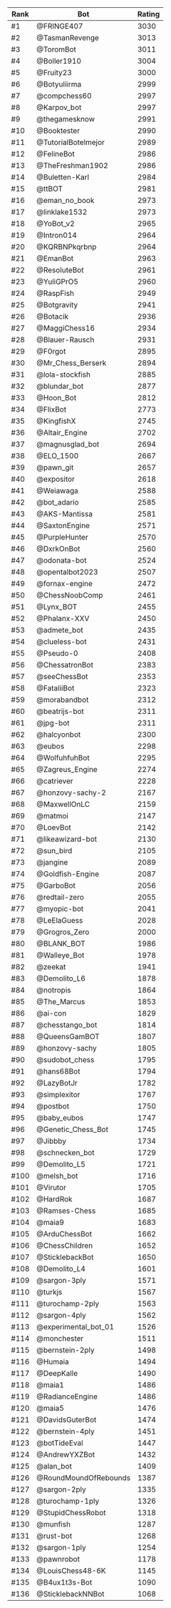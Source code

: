 Rank|Bot|Rating
---|---|---
#1|@FRINGE407|3030
#2|@TasmanRevenge|3013
#3|@ToromBot|3011
#4|@Boller1910|3004
#5|@Fruity23|3000
#6|@Botyuliirma|2999
#7|@compchess60|2997
#8|@Karpov_bot|2997
#9|@thegamesknow|2991
#10|@Booktester|2990
#11|@TutorialBotelmejor|2989
#12|@FelineBot|2986
#13|@TheFreshman1902|2986
#14|@Buletten-Karl|2984
#15|@ttBOT|2981
#16|@eman_no_book|2973
#17|@linklake1532|2973
#18|@YoBot_v2|2965
#19|@Intron014|2964
#20|@KQRBNPkqrbnp|2964
#21|@EmanBot|2963
#22|@ResoluteBot|2961
#23|@YuliGPrO5|2960
#24|@RaspFish|2949
#25|@Botgravity|2941
#26|@Botacik|2936
#27|@MaggiChess16|2934
#28|@Blauer-Rausch|2931
#29|@F0rgot|2895
#30|@Mr_Chess_Berserk|2894
#31|@lola-stockfish|2885
#32|@blundar_bot|2877
#33|@Hoon_Bot|2812
#34|@FlixBot|2773
#35|@KingfishX|2745
#36|@Altair_Engine|2702
#37|@magnusglad_bot|2694
#38|@ELO_1500|2667
#39|@pawn_git|2657
#40|@expositor|2618
#41|@Weiawaga|2588
#42|@bot_adario|2585
#43|@AKS-Mantissa|2581
#44|@SaxtonEngine|2571
#45|@PurpleHunter|2570
#46|@DxrkOnBot|2560
#47|@odonata-bot|2524
#48|@opentalbot2023|2507
#49|@fornax-engine|2472
#50|@ChessNoobComp|2461
#51|@Lynx_BOT|2455
#52|@Phalanx-XXV|2450
#53|@admete_bot|2435
#54|@clueless-bot|2431
#55|@Pseudo-0|2408
#56|@ChessatronBot|2383
#57|@seeChessBot|2353
#58|@FataliiBot|2323
#59|@morabandbot|2312
#60|@beatrijs-bot|2311
#61|@jpg-bot|2311
#62|@halcyonbot|2300
#63|@eubos|2298
#64|@WolfuhfuhBot|2295
#65|@Zagreus_Engine|2274
#66|@catriever|2228
#67|@honzovy-sachy-2|2167
#68|@MaxwellOnLC|2159
#69|@matmoi|2147
#70|@LoevBot|2142
#71|@likeawizard-bot|2130
#72|@sun_bird|2105
#73|@jangine|2089
#74|@Goldfish-Engine|2087
#75|@GarboBot|2056
#76|@redtail-zero|2055
#77|@myopic-bot|2041
#78|@LeElaGuess|2028
#79|@Grogros_Zero|2000
#80|@BLANK_BOT|1986
#81|@Walleye_Bot|1978
#82|@zeekat|1941
#83|@Demolito_L6|1878
#84|@notropis|1864
#85|@The_Marcus|1853
#86|@ai-con|1829
#87|@chesstango_bot|1814
#88|@QueensGamBOT|1807
#89|@honzovy-sachy|1805
#90|@sudobot_chess|1795
#91|@hans68Bot|1794
#92|@LazyBotJr|1782
#93|@simplexitor|1767
#94|@postbot|1750
#95|@baby_eubos|1747
#96|@Genetic_Chess_Bot|1745
#97|@Jibbby|1734
#98|@schnecken_bot|1729
#99|@Demolito_L5|1721
#100|@melsh_bot|1716
#101|@Virutor|1705
#102|@HardRok|1687
#103|@Ramses-Chess|1685
#104|@maia9|1683
#105|@ArduChessBot|1662
#106|@ChessChildren|1652
#107|@SticklebackBot|1650
#108|@Demolito_L4|1601
#109|@sargon-3ply|1571
#110|@turkjs|1567
#111|@turochamp-2ply|1563
#112|@sargon-4ply|1562
#113|@experimental_bot_01|1526
#114|@monchester|1511
#115|@bernstein-2ply|1498
#116|@Humaia|1494
#117|@DeepKalle|1490
#118|@maia1|1486
#119|@RadianceEngine|1486
#120|@maia5|1476
#121|@DavidsGuterBot|1474
#122|@bernstein-4ply|1451
#123|@botTideEval|1447
#124|@AndrewYXZBot|1432
#125|@alan_bot|1409
#126|@RoundMoundOfRebounds|1387
#127|@sargon-2ply|1335
#128|@turochamp-1ply|1326
#129|@StupidChessRobot|1318
#130|@munfish|1287
#131|@rust-bot|1268
#132|@sargon-1ply|1254
#133|@pawnrobot|1178
#134|@LouisChess48-6K|1145
#135|@B4ux1t3s-Bot|1090
#136|@SticklebackNNBot|1068
